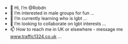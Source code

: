 - 👋 Hi, I’m @Robdn
- 👀 I’m interested in male groups for fun ...
- 🌱 I’m currently learning who is lgbt ...
- 💞️ I’m looking to collaborate on lgbt interests ...
- 📫 How to reach me in UK or elsewhere - message me www.traffic1324.co.uk  ...

<!---
Robdn/Robdn is a ✨ special ✨ repository because its `README.md` (this file) appears on your GitHub profile.
You can click the Preview link to take a look at your changes.
--->
